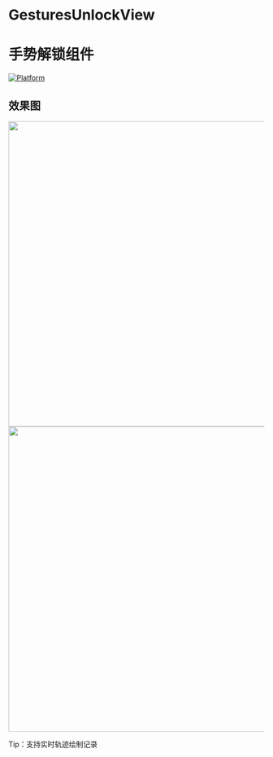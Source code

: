 # GesturesUnlockView
# 手势解锁组件
[![Platform](http://img.shields.io/badge/platform-iOS-blue.svg?style=flat
)](https://developer.apple.com/iphone/index.action)
## 效果图
<img height="600" src="https://github.com/616900857/LSResource/blob/master/Photos/IMG_6008.PNG" />  <img height="600" src="https://github.com/616900857/LSResource/blob/master/Photos/IMG_6012.PNG" />

Tip：支持实时轨迹绘制记录
